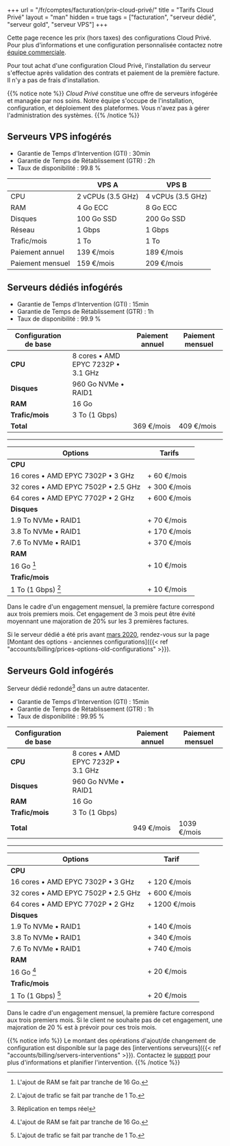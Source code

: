 +++
url = "/fr/comptes/facturation/prix-cloud-privé/"
title = "Tarifs Cloud Privé"
layout = "man"
hidden = true
tags = ["facturation", "serveur dédié", "serveur gold", "serveur VPS"]
+++

Cette page recence les prix (hors taxes) des configurations Cloud Privé. Pour plus d'informations et une configuration personnalisée contactez notre [équipe commerciale](https://www.alwaysdata.com/fr/hebergement-infogere/).

Pour tout achat d'une configuration Cloud Privé, l'installation du serveur s'effectue après validation des contrats et paiement de la première facture. Il n'y a pas de frais d'installation.

{{% notice note %}}
*Cloud Privé* constitue une offre de serveurs infogérée et managée par nos soins. Notre équipe s'occupe de l'installation, configuration, et déploiement des plateformes. Vous n'avez pas à gérer l'administration des systèmes.
{{% /notice %}}

## Serveurs VPS infogérés

* Garantie de Temps d'Intervention (GTI) : 30min
* Garantie de Temps de Rétablissement (GTR) : 2h
* Taux de disponibilité : 99.8 %


|                 | VPS A             | VPS B             |
| --------------- | ----------------- | ----------------- |
| CPU             | 2 vCPUs (3.5 GHz) | 4 vCPUs (3.5 GHz) |
| RAM             | 4 Go ECC          | 8 Go ECC          |
| Disques         | 100 Go SSD        | 200 Go SSD        |
| Réseau          | 1 Gbps            | 1 Gbps            |
| Trafic/mois     | 1 To              | 1 To              |
| Paiement annuel  | 139 €/mois             | 189 €/mois             |
| Paiement mensuel | 159 €/mois             | 209 €/mois             |

## Serveurs dédiés infogérés

* Garantie de Temps d'Intervention (GTI) : 15min
* Garantie de Temps de Rétablissement (GTR) : 1h
* Taux de disponibilité : 99.9 %

| Configuration de base |                                    | Paiement annuel | Paiement mensuel |
| --------------------- | ---------------------------------- | --------------- | ------------- |
| **CPU**               | 8 cores • AMD EPYC 7232P • 3.1 GHz |                 |               |
| **Disques**           | 960 Go NVMe • RAID1                  |                 |               |
| **RAM**               | 16 Go                              |                 |               |
| **Trafic/mois**       | 3 To (1 Gbps)                      |                 |               |
| **Total**             |                                    | 369 €/mois           | 409 €/mois         |

---

| Options                             | Tarifs          |
| ----------------------------------- | --------------- |
| **CPU**                             |                 |
| 16 cores • AMD EPYC 7302P • 3 GHz   | + 60 €/mois          |
| 32 cores • AMD EPYC 7502P • 2.5 GHz | + 300 €/mois         |
| 64 cores • AMD EPYC 7702P • 2 GHz   | + 600 €/mois         |
| **Disques**                         |                 |
| 1.9 To NVMe • RAID1                   | + 70 €/mois          |
| 3.8 To NVMe • RAID1                   | + 170 €/mois         |
| 7.6 To NVMe • RAID1                   | + 370 €/mois         |
| **RAM**                             |                 |
| 16 Go [^1]                          | + 10 €/mois          |
| **Trafic/mois**                     |                 |
| 1 To (1 Gbps) [^2]                  | + 10 €/mois          |

Dans le cadre d'un engagement mensuel, la première facture correspond aux trois premiers mois. Cet engagement de 3 mois peut être évité moyennant une majoration de 20% sur les 3 premières factures.

Si le serveur dédié a été pris avant [mars 2020](https://blog.alwaysdata.com/fr/2020/03/03/harderware-better-faster-stronger/), rendez-vous sur la page [Montant des options - anciennes configurations]({{< ref "accounts/billing/prices-options-old-configurations" >}}).

## Serveurs Gold infogérés

Serveur dédié redondé[^3] dans un autre datacenter.

* Garantie de Temps d'Intervention (GTI) : 15min
* Garantie de Temps de Rétablissement (GTR) : 1h
* Taux de disponibilité : 99.95 %

| Configuration de base |                                    | Paiement annuel | Paiement mensuel |
| --------------------- | ---------------------------------- | --------------- | ------------- |
| **CPU**               | 8 cores • AMD EPYC 7232P • 3.1 GHz |                 |               |
| **Disques**           | 960 Go NVMe • RAID1                |                 |               |
| **RAM**               | 16 Go                              |                 |               |
| **Trafic/mois**       | 3 To (1 Gbps)                      |                 |               |
| **Total**             |                                    | 949 €/mois      | 1039 €/mois   |

---

| Options                             | Tarif           |
| ----------------------------------- | --------------- |
| **CPU**                             |                 |
| 16 cores • AMD EPYC 7302P • 3 GHz   | + 120 €/mois         |
| 32 cores • AMD EPYC 7502P • 2.5 GHz | + 600 €/mois         |
| 64 cores • AMD EPYC 7702P • 2 GHz   | + 1200 €/mois        |
| **Disques**                         |                 |
| 1.9 To NVMe • RAID1                   | + 140 €/mois         |
| 3.8 To NVMe • RAID1                   | + 340 €/mois         |
| 7.6 To NVMe • RAID1                   | + 740 €/mois         |
| **RAM**                             |                 |
| 16 Go [^1]                          | + 20 €/mois          |
| **Trafic/mois**                     |                 |
| 1 To (1 Gbps) [^2]                  | + 20 €/mois          |

Dans le cadre d'un engagement mensuel, la première facture correspond aux trois premiers mois. Si le client ne souhaite pas de cet engagement, une majoration de 20 % est à prévoir pour ces trois mois.

{{% notice info %}}
Le montant des opérations d'ajout/de changement de configuration est disponible sur la page des [interventions serveurs]({{< ref "accounts/billing/servers-interventions" >}}). Contactez le [support](https://admin.alwaysdata.com/support/add/) pour plus d'informations et planifier l'intervention.
{{% /notice %}}

[^1]: L'ajout de RAM se fait par tranche de 16 Go.
[^2]: L'ajout de trafic se fait par tranche de 1 To.
[^3]: Réplication en temps réel
